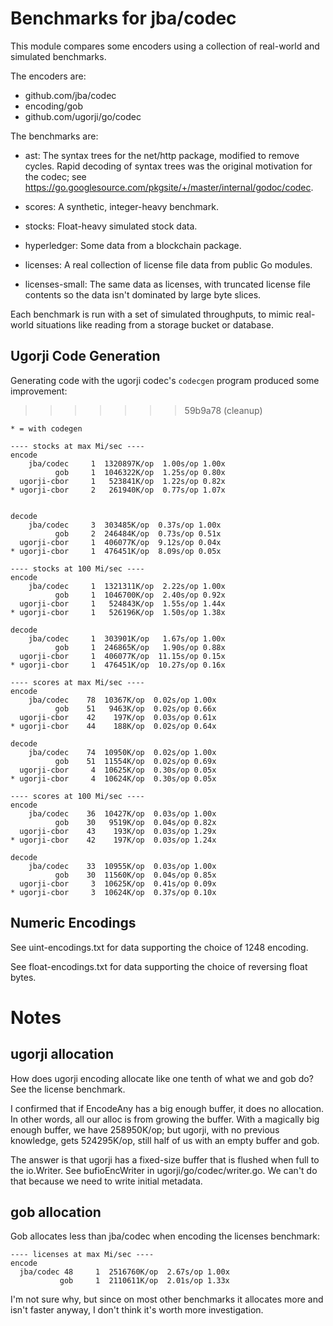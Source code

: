 # Benchmarks for jba/codec

This module compares some encoders using a collection of real-world and
simulated benchmarks.

The encoders are:

- github.com/jba/codec
- encoding/gob
- github.com/ugorji/go/codec

The benchmarks are:

- ast: The syntax trees for the net/http package, modified to remove cycles.
  Rapid decoding of syntax trees was the original motivation for the codec; see
  https://go.googlesource.com/pkgsite/+/master/internal/godoc/codec.

- scores: A synthetic, integer-heavy benchmark.

- stocks: Float-heavy simulated stock data.

- hyperledger: Some data from a blockchain package.

- licenses: A real collection of license file data from public Go modules.

- licenses-small: The same data as licenses, with truncated license file
  contents so the data isn't dominated by large byte slices.

Each benchmark is run with a set of simulated throughputs, to mimic real-world
situations like reading from a storage bucket or database.


## Ugorji Code Generation

Generating code with the ugorji codec's `codecgen` program produced some
improvement:
>>>>>>> 59b9a78 (cleanup)

```
* = with codegen

---- stocks at max Mi/sec ----
encode
    jba/codec     1  1320897K/op  1.00s/op 1.00x
          gob     1  1046322K/op  1.25s/op 0.80x
  ugorji-cbor     1   523841K/op  1.22s/op 0.82x
* ugorji-cbor     2   261940K/op  0.77s/op 1.07x


decode
    jba/codec     3  303485K/op  0.37s/op 1.00x
          gob     2  246484K/op  0.73s/op 0.51x
  ugorji-cbor     1  406077K/op  9.12s/op 0.04x
* ugorji-cbor     1  476451K/op  8.09s/op 0.05x

---- stocks at 100 Mi/sec ----
encode
    jba/codec     1  1321311K/op  2.22s/op 1.00x
          gob     1  1046700K/op  2.40s/op 0.92x
  ugorji-cbor     1   524843K/op  1.55s/op 1.44x
* ugorji-cbor     1   526196K/op  1.50s/op 1.38x

decode
    jba/codec     1  303901K/op   1.67s/op 1.00x
          gob     1  246865K/op   1.90s/op 0.88x
  ugorji-cbor     1  406077K/op  11.15s/op 0.15x
* ugorji-cbor     1  476451K/op  10.27s/op 0.16x

---- scores at max Mi/sec ----
encode
    jba/codec    78  10367K/op  0.02s/op 1.00x
          gob    51   9463K/op  0.02s/op 0.66x
  ugorji-cbor    42    197K/op  0.03s/op 0.61x
* ugorji-cbor    44    188K/op  0.02s/op 0.64x

decode
    jba/codec    74  10950K/op  0.02s/op 1.00x
          gob    51  11554K/op  0.02s/op 0.69x
  ugorji-cbor     4  10625K/op  0.30s/op 0.05x
* ugorji-cbor     4  10624K/op  0.30s/op 0.05x

---- scores at 100 Mi/sec ----
encode
    jba/codec    36  10427K/op  0.03s/op 1.00x
          gob    30   9519K/op  0.04s/op 0.82x
  ugorji-cbor    43    193K/op  0.03s/op 1.29x
* ugorji-cbor    42    197K/op  0.03s/op 1.24x

decode
    jba/codec    33  10955K/op  0.03s/op 1.00x
          gob    30  11560K/op  0.04s/op 0.85x
  ugorji-cbor     3  10625K/op  0.41s/op 0.09x
* ugorji-cbor     3  10624K/op  0.37s/op 0.10x
```

## Numeric Encodings

See uint-encodings.txt for data supporting the choice of 1248 encoding.

See float-encodings.txt for data supporting the choice of reversing float bytes.

# Notes

## ugorji allocation
How does ugorji encoding allocate like one tenth of what we and gob do? See
the license benchmark.

I confirmed that if EncodeAny has a big enough buffer, it does no allocation. In
other words, all our alloc is from growing the buffer. With a magically big enough
buffer, we have 258950K/op; but ugorji, with no previous knowledge, gets
524295K/op, still half of us with an empty buffer and gob.

The answer is that ugorji has a fixed-size buffer that is flushed when full to
the io.Writer. See bufioEncWriter in ugorji/go/codec/writer.go. We can't do that
because we need to write initial metadata.

## gob allocation

Gob allocates less than jba/codec when encoding the licenses benchmark:
```
---- licenses at max Mi/sec ----
encode
  jba/codec 48     1  2516760K/op  2.67s/op 1.00x
           gob     1  2110611K/op  2.01s/op 1.33x
```

I'm not sure why, but since on most other benchmarks it allocates more and isn't
faster anyway, I don't think it's worth more investigation.
